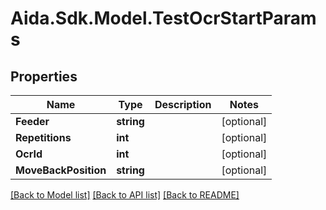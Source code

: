 # Aida.Sdk.Model.TestOcrStartParams

## Properties

Name | Type | Description | Notes
------------ | ------------- | ------------- | -------------
**Feeder** | **string** |  | [optional] 
**Repetitions** | **int** |  | [optional] 
**OcrId** | **int** |  | [optional] 
**MoveBackPosition** | **string** |  | [optional] 

[[Back to Model list]](../README.md#documentation-for-models) [[Back to API list]](../README.md#documentation-for-api-endpoints) [[Back to README]](../README.md)

